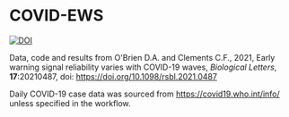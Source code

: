 # COVID-EWS
[![DOI](https://zenodo.org/badge/413746237.svg)](https://zenodo.org/badge/latestdoi/413746237)

Data, code and results from O'Brien D.A. and Clements C.F., 2021, Early warning signal reliability varies with COVID-19 waves, *Biological Letters*, **17**:20210487, doi: https://doi.org/10.1098/rsbl.2021.0487

Daily COVID-19 case data was sourced from https://covid19.who.int/info/ unless specified in the workflow.
